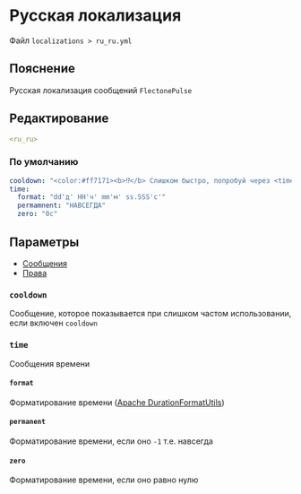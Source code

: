 # Русская локализация
Файл `localizations > ru_ru.yml`

## Пояснение
Русская локализация сообщений `FlectonePulse`

## Редактирование
```yaml
<ru_ru>
```

### По умолчанию
```yaml
cooldown: "<color:#ff7171><b>⁉</b> Слишком быстро, попробуй через <time>"
time:
  format: "dd'д' HH'ч' mm'м' ss.SSS'с'"
  permamnent: "НАВСЕГДА"
  zero: "0с"
```

## Параметры

- [Сообщения](/docs/message/)
- [Права](/docs/permissions/)

### `cooldown`

Сообщение, которое показывается при слишком частом использовании, если включен `cooldown`

### `time`

Сообщения времени

#### `format`

Форматирование времени ([Apache DurationFormatUtils](https://commons.apache.org/proper/commons-lang/apidocs/org/apache/commons/lang3/time/DurationFormatUtils.html))

#### `permanent`

Форматирование времени, если оно `-1` т.е. навсегда

#### `zero`

Форматирование времени, если оно равно нулю